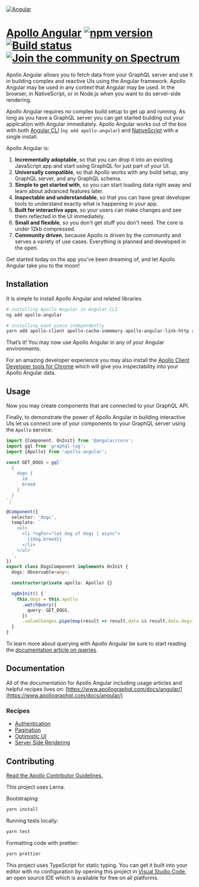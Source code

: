 [![Angular](https://user-images.githubusercontent.com/25294569/63955021-b99fca80-ca8c-11e9-9362-1ee8083edd2e.gif)](https://www.apollographql.com/docs/angular/)

# [Apollo Angular](https://www.apollographql.com/docs/angular/) [![npm version](https://badge.fury.io/js/apollo-angular.svg)](https://badge.fury.io/js/apollo-angular) [![Build status](https://travis-ci.org/kamilkisiela/apollo-angular.svg?branch=master)](https://travis-ci.org/kamilkisiela/apollo-angular) [![Join the community on Spectrum](https://withspectrum.github.io/badge/badge.svg)](https://spectrum.chat/apollo)

Apollo Angular allows you to fetch data from your GraphQL server and use it in building complex and reactive UIs using the Angular framework. Apollo Angular may be used in any context that Angular may be used. In the browser, in NativeScript, or in Node.js when you want to do server-side rendering.

Apollo Angular requires _no_ complex build setup to get up and running. As long as you have a GraphQL server you can get started building out your application with Angular immediately. Apollo Angular works out of the box with both [Angular CLI](https://cli.angular.io/) (`ng add apollo-angular`) and [NativeScript](https://www.nativescript.org/) with a single install.

Apollo Angular is:

1. **Incrementally adoptable**, so that you can drop it into an existing JavaScript app and start using GraphQL for just part of your UI.
1. **Universally compatible**, so that Apollo works with any build setup, any GraphQL server, and any GraphQL schema.
1. **Simple to get started with**, so you can start loading data right away and learn about advanced features later.
1. **Inspectable and understandable**, so that you can have great developer tools to understand exactly what is happening in your app.
1. **Built for interactive apps**, so your users can make changes and see them reflected in the UI immediately.
1. **Small and flexible**, so you don't get stuff you don't need. The core is under 12kb compressed.
1. **Community driven**, because Apollo is driven by the community and serves a variety of use cases. Everything is planned and developed in the open.

Get started today on the app you’ve been dreaming of, and let Apollo Angular take you to the moon!

## Installation

It is simple to install Apollo Angular and related libraries

```bash
# installing Apollo Angular in Angular CLI
ng add apollo-angular

# installing each piece independently
yarn add apollo-client apollo-cache-inmemory apollo-angular-link-http apollo-angular graphql-tag graphql
```

That’s it! You may now use Apollo Angular in any of your Angular environments.

For an amazing developer experience you may also install the [Apollo Client Developer tools for Chrome](https://chrome.google.com/webstore/detail/apollo-client-developer-t/jdkknkkbebbapilgoeccciglkfbmbnfm) which will give you inspectability into your Apollo Angular data.

## Usage

Now you may create components that are connected to your GraphQL API.

Finally, to demonstrate the power of Apollo Angular in building interactive UIs let us connect one of your components to your GraphQL server using the `Apollo` service:

```ts
import {Component, OnInit} from '@angular/core';
import gql from 'graphql-tag';
import {Apollo} from 'apollo-angular';

const GET_DOGS = gql`
  {
    dogs {
      id
      breed
    }
  }
`;

@Component({
  selector: 'dogs',
  template: `
    <ul>
      <li *ngFor="let dog of dogs | async">
        {{dog.breed}}
      </li>
    </ul>
  `,
})
export class DogsComponent implements OnInit {
  dogs: Observable<any>;

  constructor(private apollo: Apollo) {}

  ngOnInit() {
    this.dogs = this.apollo
      .watchQuery({
        query: GET_DOGS,
      })
      .valueChanges.pipe(map(result => result.data && result.data.dogs));
  }
}
```

To learn more about querying with Apollo Angular be sure to start reading the [documentation article on queries](https://www.apollographql.com/docs/angular/basics/queries.html).

## Documentation

All of the documentation for Apollo Angular including usage articles and helpful recipes lives on: [https://www.apollographql.com/docs/angular/](https://www.apollographql.com/docs/angular/)

### Recipes

- [Authentication](https://www.apollographql.com/docs/angular/recipes/authentication.html)
- [Pagination](https://www.apollographql.com/docs/angular/recipes/pagination.html)
- [Optimistic UI](https://www.apollographql.com/docs/angular/features/optimistic-ui.html)
- [Server Side Rendering](https://www.apollographql.com/docs/angular/recipes/server-side-rendering.html)

## Contributing

[Read the Apollo Contributor Guidelines.](CONTRIBUTING.md)

This project uses Lerna.

Bootstraping:

```bash
yarn install
```

Running tests locally:

```bash
yarn test
```

Formatting code with prettier:

```bash
yarn prettier
```

This project uses TypeScript for static typing. You can get it built into your editor with no configuration by opening this project in [Visual Studio Code](https://code.visualstudio.com/), an open source IDE which is available for free on all platforms.
